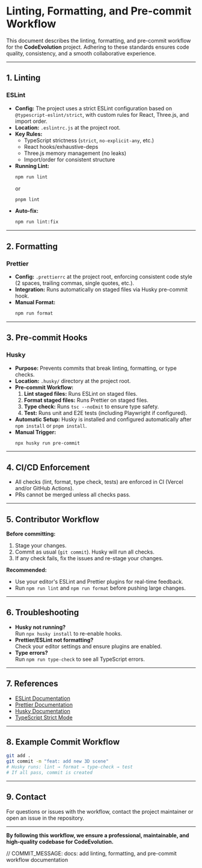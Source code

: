 # Linting, Formatting, and Pre-commit Workflow

This document describes the linting, formatting, and pre-commit workflow for the **CodeEvolution** project. Adhering to these standards ensures code quality, consistency, and a smooth collaborative experience.

---

## 1. Linting

### ESLint

- **Config:** The project uses a strict ESLint configuration based on `@typescript-eslint/strict`, with custom rules for React, Three.js, and import order.
- **Location:** `.eslintrc.js` at the project root.
- **Key Rules:**
  - TypeScript strictness (`strict`, `no-explicit-any`, etc.)
  - React hooks/exhaustive-deps
  - Three.js memory management (no leaks)
  - Import/order for consistent structure
- **Running Lint:**
  ```bash
  npm run lint
  ```
  or
  ```bash
  pnpm lint
  ```
- **Auto-fix:**
  ```bash
  npm run lint:fix
  ```

---

## 2. Formatting

### Prettier

- **Config:** `.prettierrc` at the project root, enforcing consistent code style (2 spaces, trailing commas, single quotes, etc.).
- **Integration:** Runs automatically on staged files via Husky pre-commit hook.
- **Manual Format:**
  ```bash
  npm run format
  ```

---

## 3. Pre-commit Hooks

### Husky

- **Purpose:** Prevents commits that break linting, formatting, or type checks.
- **Location:** `.husky/` directory at the project root.
- **Pre-commit Workflow:**
  1. **Lint staged files:** Runs ESLint on staged files.
  2. **Format staged files:** Runs Prettier on staged files.
  3. **Type check:** Runs `tsc --noEmit` to ensure type safety.
  4. **Test:** Runs unit and E2E tests (including Playwright if configured).
- **Automatic Setup:** Husky is installed and configured automatically after `npm install` or `pnpm install`.
- **Manual Trigger:**
  ```bash
  npx husky run pre-commit
  ```

---

## 4. CI/CD Enforcement

- All checks (lint, format, type check, tests) are enforced in CI (Vercel and/or GitHub Actions).
- PRs cannot be merged unless all checks pass.

---

## 5. Contributor Workflow

**Before committing:**
1. Stage your changes.
2. Commit as usual (`git commit`). Husky will run all checks.
3. If any check fails, fix the issues and re-stage your changes.

**Recommended:**
- Use your editor's ESLint and Prettier plugins for real-time feedback.
- Run `npm run lint` and `npm run format` before pushing large changes.

---

## 6. Troubleshooting

- **Husky not running?**  
  Run `npx husky install` to re-enable hooks.
- **Prettier/ESLint not formatting?**  
  Check your editor settings and ensure plugins are enabled.
- **Type errors?**  
  Run `npm run type-check` to see all TypeScript errors.

---

## 7. References

- [ESLint Documentation](https://eslint.org/docs/latest/)
- [Prettier Documentation](https://prettier.io/docs/en/)
- [Husky Documentation](https://typicode.github.io/husky/#/)
- [TypeScript Strict Mode](https://www.typescriptlang.org/tsconfig#strict)

---

## 8. Example Commit Workflow

```bash
git add .
git commit -m "feat: add new 3D scene"
# Husky runs: lint → format → type-check → test
# If all pass, commit is created
```

---

## 9. Contact

For questions or issues with the workflow, contact the project maintainer or open an issue in the repository.

---

**By following this workflow, we ensure a professional, maintainable, and high-quality codebase for CodeEvolution.**

// COMMIT_MESSAGE: docs: add linting, formatting, and pre-commit workflow documentation